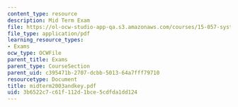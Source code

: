 ```yaml
---
content_type: resource
description: Mid Term Exam
file: https://ol-ocw-studio-app-qa.s3.amazonaws.com/courses/15-057-systems-optimization-spring-2003/3b6522c7c61f112d1bce5cdfda1dd124_midterm2003andkey.pdf
file_type: application/pdf
learning_resource_types:
- Exams
ocw_type: OCWFile
parent_title: Exams
parent_type: CourseSection
parent_uid: c395471b-2707-dcbb-5013-64a7fff79710
resourcetype: Document
title: midterm2003andkey.pdf
uid: 3b6522c7-c61f-112d-1bce-5cdfda1dd124
---
```

